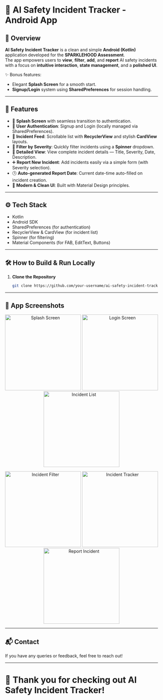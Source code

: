 # 🚀 AI Safety Incident Tracker - Android App

## 📝 Overview
**AI Safety Incident Tracker** is a clean and simple **Android (Kotlin)** application developed for the **SPARKLEHOOD Assessment**.  
The app empowers users to **view**, **filter**, **add**, and **report** AI safety incidents with a focus on **intuitive interaction**, **state management**, and a **polished UI**.

✨ Bonus features:
- Elegant **Splash Screen** for a smooth start.
- **Signup/Login** system using **SharedPreferences** for session handling.

---

## 🌟 Features

- 🚀 **Splash Screen** with seamless transition to authentication.
- 🔐 **User Authentication**: Signup and Login (locally managed via SharedPreferences).
- 📜 **Incident Feed**: Scrollable list with **RecyclerView** and stylish **CardView** layouts.
- 🎯 **Filter by Severity**: Quickly filter incidents using a **Spinner** dropdown.
- 📄 **Detailed View**: View complete incident details — Title, Severity, Date, Description.
- ➕ **Report New Incident**: Add incidents easily via a simple form (with Severity selection).
- 🕒 **Auto-generated Report Date**: Current date-time auto-filled on incident creation.
- 🧹 **Modern & Clean UI**: Built with Material Design principles.

---

## ⚙️ Tech Stack

- Kotlin
- Android SDK
- SharedPreferences (for authentication)
- RecyclerView & CardView (for incident list)
- Spinner (for filtering)
- Material Components (for FAB, EditText, Buttons)

---

## 🛠️ How to Build & Run Locally

1. **Clone the Repository**
   ```bash
   git clone https://github.com/your-username/ai-safety-incident-tracker.git

---

## 📸 App Screenshots

<p align="center">
  <img src="screenshots/img1.jpeg" alt="Splash Screen" width="250" />
  <img src="screenshots/img2.jpeg" alt="Login Screen" width="250" />
  <img src="screenshots/img3.jpeg" alt="Incident List" width="250" />
</p>
<p align="center">
  <img src="screenshots/img4.jpeg" alt="Incident Filter" width="250" />
  <img src="screenshots/img5.jpeg" alt="Incident Tracker" width="250" />
  <img src="screenshots/img6.jpeg" alt="Report Incident" width="250" />
</p>

---

## 📬 Contact
If you have any queries or feedback, feel free to reach out!

---

# 🎉 Thank you for checking out AI Safety Incident Tracker!

